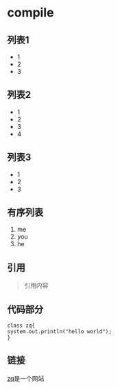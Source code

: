 # compile
## 列表1
+ 1
+ 2
+ 3
## 列表2
- 1
- 2
- 3
- 4
## 列表3
* 1
* 2
* 3
## 有序列表
1. me
2. you
3. he
## 引用
>引用内容
## 代码部分
```
class zq{
system.out.println("hello world");
}
```
## 链接
[zq]: <https://www.zq.cn:8080>
[zq]是一个网站
